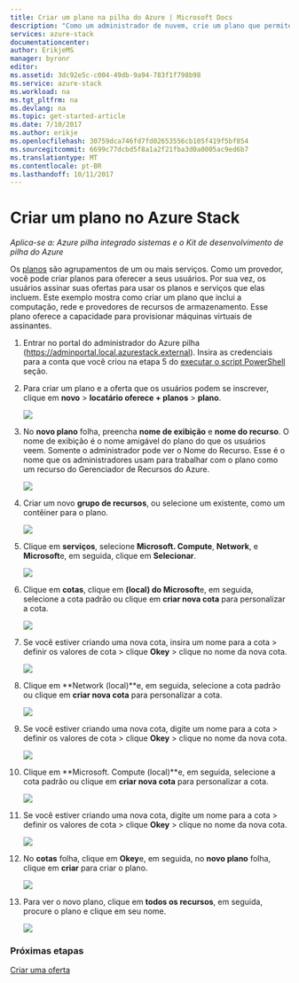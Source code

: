 ```yaml
---
title: Criar um plano na pilha do Azure | Microsoft Docs
description: "Como um administrador de nuvem, crie um plano que permite que os assinantes provisionar, máquinas virtuais."
services: azure-stack
documentationcenter: 
author: ErikjeMS
manager: byronr
editor: 
ms.assetid: 3dc92e5c-c004-49db-9a94-783f1f798b98
ms.service: azure-stack
ms.workload: na
ms.tgt_pltfrm: na
ms.devlang: na
ms.topic: get-started-article
ms.date: 7/10/2017
ms.author: erikje
ms.openlocfilehash: 30759dca746fd7fd02653556cb105f419f5bf854
ms.sourcegitcommit: 6699c77dcbd5f8a1a2f21fba3d0a0005ac9ed6b7
ms.translationtype: MT
ms.contentlocale: pt-BR
ms.lasthandoff: 10/11/2017
---
```

# <a name="create-a-plan-in-azure-stack"></a>Criar um plano no Azure Stack

*Aplica-se a: Azure pilha integrado sistemas e o Kit de desenvolvimento de pilha do Azure*

Os [planos](azure-stack-key-features.md) são agrupamentos de um ou mais serviços. Como um provedor, você pode criar planos para oferecer a seus usuários. Por sua vez, os usuários assinar suas ofertas para usar os planos e serviços que elas incluem. Este exemplo mostra como criar um plano que inclui a computação, rede e provedores de recursos de armazenamento. Esse plano oferece a capacidade para provisionar máquinas virtuais de assinantes.

1. Entrar no portal do administrador do Azure pilha (https://adminportal.local.azurestack.external). Insira as credenciais para a conta que você criou na etapa 5 do [executar o script PowerShell](azure-stack-run-powershell-script.md) seção.

2. Para criar um plano e a oferta que os usuários podem se inscrever, clique em **novo** > **locatário oferece + planos** > **plano**.

   ![](media/azure-stack-create-plan/image01.png)
3. No **novo plano** folha, preencha **nome de exibição** e **nome do recurso**. O nome de exibição é o nome amigável do plano do que os usuários veem. Somente o administrador pode ver o Nome do Recurso. Esse é o nome que os administradores usam para trabalhar com o plano como um recurso do Gerenciador de Recursos do Azure.

   ![](media/azure-stack-create-plan/image02.png)
4. Criar um novo **grupo de recursos**, ou selecione um existente, como um contêiner para o plano.

   ![](media/azure-stack-create-plan/image02a.png)
5. Clique em **serviços**, selecione **Microsoft. Compute**, **Network**, e **Microsoft**e, em seguida, clique em **Selecionar**.

   ![](media/azure-stack-create-plan/image03.png)
6. Clique em **cotas**, clique em **(local) do Microsoft**e, em seguida, selecione a cota padrão ou clique em **criar nova cota** para personalizar a cota.

   ![](media/azure-stack-create-plan/image04.png)
7. Se você estiver criando uma nova cota, insira um nome para a cota > definir os valores de cota > clique **Okey** > clique no nome da nova cota.

   ![](media/azure-stack-create-plan/image06.png)
8. Clique em **Network (local)**e, em seguida, selecione a cota padrão ou clique em **criar nova cota** para personalizar a cota.

    ![](media/azure-stack-create-plan/image07.png)
9. Se você estiver criando uma nova cota, digite um nome para a cota > definir os valores de cota > clique **Okey** > clique no nome da nova cota.

    ![](media/azure-stack-create-plan/image08.png)
10. Clique em **Microsoft. Compute (local)**e, em seguida, selecione a cota padrão ou clique em **criar nova cota** para personalizar a cota.

    ![](media/azure-stack-create-plan/image09.png)
11. Se você estiver criando uma nova cota, digite um nome para a cota > definir os valores de cota > clique **Okey** > clique no nome da nova cota.

    ![](media/azure-stack-create-plan/image10.png)
12. No **cotas** folha, clique em **Okey**e, em seguida, no **novo plano** folha, clique em **criar** para criar o plano.

    ![](media/azure-stack-create-plan/image11.png)
13. Para ver o novo plano, clique em **todos os recursos**, em seguida, procure o plano e clique em seu nome.

    ![](media/azure-stack-create-plan/image12.png)

### <a name="next-steps"></a>Próximas etapas
[Criar uma oferta](azure-stack-create-offer.md)
